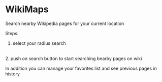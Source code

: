 # WikiMaps
Search nearby Wikipedia  pages for your current location

Steps:
<br>
1. select your radius search
<br>
2. push on search button to start searching bearby pages on wiki

In addition you can manage your favorites list and see previous pages in history
